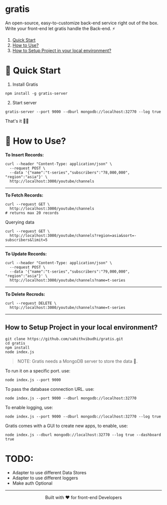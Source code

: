 # gratis
An open-source, easy-to-customize back-end service right out of the box. Write your front-end let gratis handle the Back-end. ⚡

1. [Quick Start](#-quick-start)
2. [ How to Use?](#-how-to-use)
3. [How to Setup Project in your local environment?](#-how-to-setup-project-in-your-local-environment)

# 🚀 Quick Start

1. Install Gratis

```
npm install -g gratis-server
```

2. Start server

```
gratis-server --port 9000 --dburl mongodb://localhost:32770 --log true
```

That's it 💁‍♂️

# 📖 How to Use?

__To Insert Records:__

```
curl --header "Content-Type: application/json" \
  --request POST \
  --data '{"name":"t-series","subscribers":"78,000,000", "region":"asia"}' \
  http://localhost:3000/youtube/channels
```

---

__To Fetch Records:__

```
curl --request GET \
  http://localhost:3000/youtube/channels
# returns max 20 records
```

Querying data
```
curl --request GET \
  http://localhost:3000/youtube/channels?region=asia&sort=-subscribers&limit=5
```

---

__To Update Records:__
```
curl --header "Content-Type: application/json" \
  --request POST \
  --data '{"name":"t-series","subscribers":"79,000,000", "region":"asia"}' \
  http://localhost:3000/youtube/channels?name=t-series
```

---

__To Delete Recrods:__
```
curl --request DELETE \
  http://localhost:3000/youtube/channels?name=t-series
```

---

## How to Setup Project in your local environment?
```
git clone https://github.com/sahithvibudhi/gratis.git
cd gratis
npm install
node index.js
```

> NOTE: Gratis needs a MongoDB server to store the data 💾.

To run it on a specific port. use:
```
node index.js --port 9000
```

To pass the database connection URL. use:
```
node index.js --port 9000 --dburl mongodb://localhost:32770 
```

To enable logging, use:
```
node index.js --port 9000 --dburl mongodb://localhost:32770 --log true
```

Gratis comes with a GUI to create new apps, to enable, use:
```
node index.js --dburl mongodb://localhost:32770 --log true --dashboard true
```

# TODO:
- Adapter to use different Data Stores
- Adapter to use different loggers
- Make auth Optional

---

<center> Built with ❤️ for front-end Developers </center>